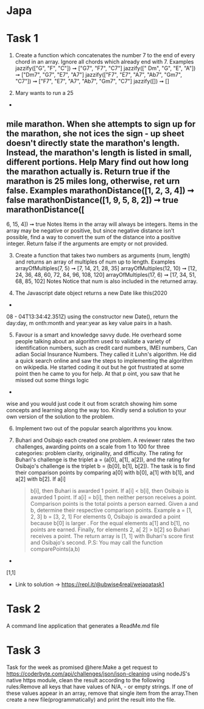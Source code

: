 # Japa

# Task 1

1. Create a function which concatenates the number 7 to the end of every chord in an array.
   Ignore all chords which already end with 7.
   Examples
   jazzify(["G", "F", "C"])
   ➞
   ["G7", "F7", "C7"]
   jazzify(["
   Dm", "G", "E", "A"])
   ➞
   ["Dm7", "G7", "E7", "A7"]
   jazzify(["F7", "E7", "A7", "Ab7", "Gm7", "C7"])
   ➞
   ["F7", "E7", "A7", "Ab7", "Gm7", "C7"]
   jazzify([])
   ➞
   []

2. Mary wants to run a 25

-
mile marathon. When she attempts to sign up for the marathon,
she not
ices the sign -
up sheet doesn't directly state the marathon's length. Instead, the
marathon's length is listed in small, different portions. Help Mary find out how long the
marathon actually is.
Return true if the marathon is 25 miles long, otherwise, ret
urn false.
Examples
marathonDistance([1, 2, 3, 4])
➞
false
marathonDistance([1, 9, 5, 8, 2])
➞
true
marathonDistance([
-
6, 15, 4])
➞
true
Notes
Items in the array will always be integers.
Items in the array may be negative or positive, but since negative distance isn't possible, find
a way to convert the sum of the distance into a positive integer.
Return false if the arguments are empty or not provided.

3. Create a function that takes two numbers as arguments (num, length) and returns an
   array of multiples of num up to length.
   Examples
   arrayOfMultiples(7, 5)
   ➞
   [7, 14, 21, 28, 35]
   arrayOfMultiples(12, 10)
   ➞
   [12, 24, 36, 48, 60, 72, 84, 96, 108, 120]
   arrayOfMultiples(17, 6)
   ➞
   [17, 34, 51, 68, 85, 102]
   Notes
   Notice that num is also included in the returned array.

4. The Javascript date object returns a new Date like this(2020

-
08 -
04T13:34:42.351Z) using
the constructor new Date(), return the day:day, m
onth:month and year:year as key value
pairs in a hash.

5. Favour is a smart and knowledge savvy dude. He overheard some people talking about
   an algorithm used to validate a variety of identification numbers, such as credit card
   numbers, IMEI numbers, Can
   adian Social Insurance Numbers. They called it Luhn's
   algorithm. He did a quick search online and saw the steps to implementing the algorithm on
   wikipedia. He started coding it out but he got frustrated at some point then he came to you
   for help. At that p
   oint, you saw that he missed out some things logic

-
wise and you would just
code it out from scratch showing him some concepts and learning along the way too. Kindly
send a solution to your own version of the solution to the problem.

6. Implement two out
   of the popular search algorithms you know.

7. Buhari and Osibajo each created one problem. A reviewer rates the two challenges,
   awarding points on a scale from 1 to 100 for three categories: problem clarity, originality, and
   difficulty.
   The rating for
   Buhari's challenge is the triplet a = (a[0], a[1], a[2]), and the rating for Osibajo's
   challenge is the triplet b = (b[0], b[1], b[2]).
   The task is to find their comparison points by comparing a[0] with b[0], a[1] with b[1], and
   a[2] with b[2].
   If a[i]
   > b[i], then Buhari is awarded 1 point.
   > If a[i] < b[i], then Osibajo is awarded 1 point.
   > If a[i] = b[i], then neither person receives a point.
   > Comparison points is the total points a person earned.
   > Given a and b, determine their respective comparison points.
   > Example
   > a = [1, 2, 3]
   > b = [3, 2, 1]
   > For elements 0, Osibajo is awarded a point because b[0] is larger .
   > For the equal elements a[1] and b[1], no points are earned.
   > Finally, for elements 2, a[
   > 2] > b[2] so Buhari receives a point.
   > The return array is [1, 1] with Buhari's score first and Osibajo's second.
   > P.S: You may call the function comparePoints(a,b)

-
[1,1]

- Link to solution -> https://repl.it/@ubwise4real/wejapatask1

# Task 2

A command line application that generates a ReadMe.md file

# Task 3

Task for the week as promised @here:Make a get request to https://coderbyte.com/api/challenges/json/json-cleaning using nodeJS's native https module, clean the result according to the following rules:Remove all keys that have values of N/A, - or empty strings. If one of these values appear in an array, remove that single item from the array.Then create a new file(programmatically) and print the result into the file.
